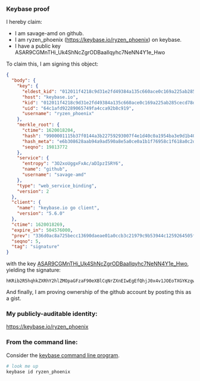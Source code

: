 ### Keybase proof

I hereby claim:

  * I am savage-amd on github.
  * I am ryzen_phoenix (https://keybase.io/ryzen_phoenix) on keybase.
  * I have a public key ASAR9CGMnTHi_Uk4ShNcZgrODBaaIlqyhc7NeNN4Y1e_Hwo

To claim this, I am signing this object:

```json
{
  "body": {
    "key": {
      "eldest_kid": "012011f4218c9d31e2fd49384a135c660ace0c169a225ab285cecd78d3786357bf1f0a",
      "host": "keybase.io",
      "kid": "012011f4218c9d31e2fd49384a135c660ace0c169a225ab285cecd78d3786357bf1f0a",
      "uid": "64c1afd92289065749fa4cca92b8c919",
      "username": "ryzen_phoenix"
    },
    "merkle_root": {
      "ctime": 1620018204,
      "hash": "9900001115b37f0144a3b22759293007f4e1d40c0a1954ba3e9d1b40cf599d5c4df0f9ed886c9b7ad030d8aae9fc6f86f5a203db8a729e4be970979f2a822036",
      "hash_meta": "e6b308628aab94a9ad590a8e5a0ce0a1b1f76958c1f618a0c2dffaf16e7e2453",
      "seqno": 19813772
    },
    "service": {
      "entropy": "3O2xoUggxFxAc/aDIpzISRY6",
      "name": "github",
      "username": "savage-amd"
    },
    "type": "web_service_binding",
    "version": 2
  },
  "client": {
    "name": "keybase.io go client",
    "version": "5.6.0"
  },
  "ctime": 1620018269,
  "expire_in": 504576000,
  "prev": "336d0ac8a725becc13690daeae01a0ccb3c21979c9b53944c1259264505f5292",
  "seqno": 5,
  "tag": "signature"
}
```

with the key [ASAR9CGMnTHi_Uk4ShNcZgrODBaaIlqyhc7NeNN4Y1e_Hwo](https://keybase.io/ryzen_phoenix), yielding the signature:

```
hKRib2R5hqhkZXRhY2hlZMOpaGFzaF90eXBlCqNrZXnEIwEgEfQhjJ0x4v1JOEoTXGYKzgwWmiJasoXOzXjTeGNXvx8Kp3BheWxvYWTESpcCBcQgM20KyKclvswTaQ2urgGgzLPCGXnJtTlEwSWSZFBfUpLEIKd/2YqzM9swCUA+m1pJH/qKmCqAn4im/OdKMUZm6/PzAgHCo3NpZ8RAi1lg80xU5me1U8pmVDgmL1KabX0lNmzr9cnRaQkJOEBdjXpVA1FoQaGAJ0HKemJQcN7xFeM64DgtBzkaB0Y6CKhzaWdfdHlwZSCkaGFzaIKkdHlwZQildmFsdWXEINxdsBPKkDbg/op0FTySEfYJlSynJ2sZA9HhOPVPc66ro3RhZ80CAqd2ZXJzaW9uAQ==

```

And finally, I am proving ownership of the github account by posting this as a gist.

### My publicly-auditable identity:

https://keybase.io/ryzen_phoenix

### From the command line:

Consider the [keybase command line program](https://keybase.io/download).

```bash
# look me up
keybase id ryzen_phoenix
```
